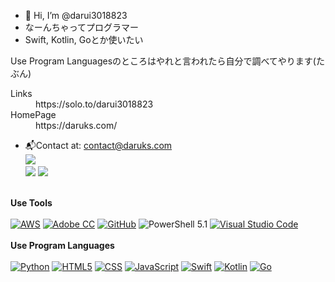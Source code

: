 - 👋 Hi, I’m @darui3018823
- なーんちゃってプログラマー<br>
- Swift, Kotlin, Goとか使いたい<br>

Use Program Languagesのところはやれと言われたら自分で調べてやります(たぶん)

<dl>
  <dt>Links</dt>
  <dd>https://solo.to/darui3018823</dd></dd>
  <dt>HomePage</dt>
  <dd>https://daruks.com/</dd>
</dl>


- 📬Contact at: [contact@daruks.com](mailto:contact@daruks.com)<br>
![](http://github-profile-summary-cards.vercel.app/api/cards/profile-details?username=darui3018823&theme=blue_green)<br>
![](http://github-profile-summary-cards.vercel.app/api/cards/repos-per-language?username=darui3018823&theme=blue_green)
![](http://github-profile-summary-cards.vercel.app/api/cards/most-commit-language?username=darui3018823&theme=blue_green)<br><br>

**Use Tools**<br><br>
<a href="https://aws.amazon.com/jp/"><img src="https://darui3018823.github.io/profilepic/profile/resized/aws.jpg" alt="AWS" /></a>
<a href="https://www.adobe.com/jp/creativecloud.html"><img src="https://darui3018823.github.io/profilepic/profile/resized/AdobeCC.png" alt="Adobe CC" /></a>
<a href="https://github.com/"><img src="https://darui3018823.github.io/profilepic/profile/resized/github-mark-white.png" alt="GitHub" /></a>
<a herf="https://bit.ly/3CfySc4"><img src="https://darui3018823.github.io/profilepic/profile/resized/PowerShell.png" alt="PowerShell 5.1" /></a>
<a href="https://code.visualstudio.com/"><img src="https://darui3018823.github.io/profilepic/profile/resized/vsc.png" alt="Visual Studio Code" /></a>
<br>
<br>
**Use Program Languages**<br><br>
<a href="https://www.python.org/"><img src="https://darui3018823.github.io/profilepic/profile/resized/Python_Logo.png" alt="Python" /></a>
<a href="https://developer.mozilla.org/ja-JP/docs/Web/HTML"><img src="https://darui3018823.github.io/profilepic/profile/resized/html5.png" alt="HTML5" /></a>
<a href="https://developer.mozilla.org/ja-JP/docs/Web/CSS"><img src="https://darui3018823.github.io/profilepic/profile/resized/css.png" alt="CSS" /></a>
<a href="https://developer.mozilla.org/ja-JP/docs/Web/JavaScript"><img src="https://darui3018823.github.io/profilepic/profile/resized/js.png" alt="JavaScript" /></a>
<a href="https://developer.apple.com/jp/swift/"><img src="https://darui3018823.github.io/profilepic/profile/resized/Swift_ColorLogo.png" alt="Swift" /></a>
<a href="https://kotlinlang.org/"><img src="https://darui3018823.github.io/profilepic/profile/resized/KotlinFullColor.png" alt="Kotlin" /></a>
<a href="https://go.dev/"><img src="https://darui3018823.github.io/profilepic/profile/resized/Go-Logo_LightBlue.png" alt="Go" /></a>


